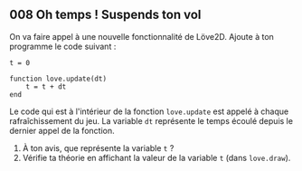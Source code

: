 ## 008 Oh temps ! Suspends ton vol

On va faire appel à une nouvelle fonctionnalité de Löve2D. Ajoute à ton programme le code suivant :

    t = 0

    function love.update(dt)
        t = t + dt
    end

Le code qui est à l'intérieur de la fonction `love.update` est appelé à chaque rafraîchissement du jeu. La variable `dt` représente le temps écoulé depuis le dernier appel de la fonction.

1. À ton avis, que représente la variable `t` ?
2. Vérifie ta théorie en affichant la valeur de la variable `t` (dans `love.draw`).

